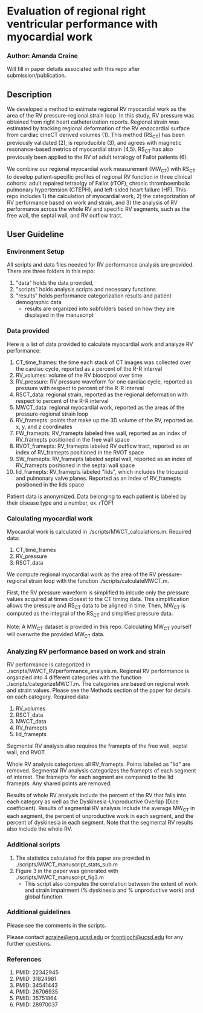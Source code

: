 # Evaluation of regional right ventricular performance with myocardial work
### **Author: Amanda Craine**

Will fill in paper details associated with this repo after submission/publication.

## Description
We developed a method to estimate regional RV myocardial work as the area of the RV pressure-regional strain loop. In this study, RV pressure was obtained from right heart catheterization reports. Regional strain was estimated by tracking regional deformation of the RV endocardial surface from cardiac cineCT derived volumes (1). This method (RS<sub>CT</sub>) has been previously validated (2), is reproducible (3), and agrees with magnetic resonance-based metrics of myocardial strain (4,5). RS<sub>CT</sub> has also previously been applied to the RV of adult tetralogy of Fallot patients (6).  

We combine our regional myocardial work measurement (MW<sub>CT</sub>) with RS<sub>CT</sub> to develop patient-specific profiles of regional RV function in three clinical cohorts: adult repaired tetraolgy of Fallot (rTOF), chronic thromboembolic pulmonary hypertension (CTEPH), and left-sided heart failure (HF). This repo includes 1) the calculation of myocardial work, 2) the categorization of RV performance based on work and strain, and 3) the analysis of RV performance across the whole RV and specific RV segments, such as the free wall, the septal wall, and RV outflow tract.

## User Guideline
### Environment Setup
All scripts and data files needed for RV performance analysis are provided. There are three folders in this repo:
1. "data" holds the data provided, 
2. "scripts" holds analysis scripts and necessary functions
3. "results" holds performance categorization results and patient demographic data
    * results are organized into subfolders based on how they are displayed in the manuscript

### Data provided
Here is a list of data provided to calculate myocardial work and analyze RV performance:
1. CT_time_frames: the time each stack of CT images was collected over the cardiac cycle, reported as a percent of the R-R interval
2. RV_volumes: volume of the RV bloodpool over time
3. RV_pressure: RV pressure waveform for one cardiac cycle, reported as pressure with respect to percent of the R-R interval
4. RSCT_data: regional strain, reported as the regional deformation with respect to percent of the R-R interval
5. MWCT_data: regional myocardial work, reported as the areas of the pressure-regional strain loop
6. RV_framepts: points that make up the 3D volume of the RV, reported as x, y, and z coordinates
7. FW_framepts: RV_framepts labeled free wall, reported as an index of RV_framepts positioned in the free wall space
8. RVOT_framepts: RV_framepts labeled RV outflow tract, reported as an index of RV_framepts positioned in the RVOT space 
9. SW_framepts: RV_framepts labeled septal wall, reported as an index of RV_framepts positioned in the septal wall space
10. lid_framepts: RV_framepts labeled "lids", which includes the tricuspid and pulmonary valve planes. Reported as an index of RV_framepts positioned in the lids space

Patient data is anonymized. Data belonging to each patient is labeled by their disease type and a number, ex. rTOF1

### Calculating myocardial work
Myocardial work is calculated in ./scripts/MWCT_calculations.m. 
Required data:
1. CT_time_frames
2. RV_pressure
3. RSCT_data

We compute regional myocardial work as the area of the RV pressure-regional strain loop with the function ./scripts/calculateMWCT.m.  

First, the RV pressure waveform is simplified to inlcude only the pressure values acquired at times closest to the CT timing data. This simplification allows the pressure and RS<sub>CT</sub> data to be aligned in time. Then, MW<sub>CT</sub> is computed as the integral of the RS<sub>CT</sub> and simplified pressure data. 

Note: A MW<sub>CT</sub> dataset is provided in this repo. Calculating MW<sub>CT</sub> yourself will overwrite the provided MW<sub>CT</sub> data. 

### Analyzing RV performance based on work and strain
RV performance is categorized in ./scripts/MWCT_RVperformance_analysis.m. Regional RV performance is organzied into 4 different categories with the function ./scripts/categorizeMWCT.m. The categories are based on regional work and strain values. Please see the Methods section of the paper for details on each category.
Required data:
1. RV_volumes
2. RSCT_data
3. MWCT_data
4. RV_framepts
5. lid_framepts

Segmental RV analysis also requires the framepts of the free wall, septal wall, and RVOT.

Whole RV analysis categorizes all RV_framepts. Points labeled as "lid" are removed. Segmental RV analysis categorizes the framepts of each segment of interest. The framepts for each segment are compared to the lid framepts. Any shared points are removed.

Results of whole RV analysis include the percent of the RV that falls into each category as well as the Dyskinesia-Unproductive Overlap (Dice coefficient). Results of segmental RV analysis include the average MW<sub>CT</sub> in each segment, the percent of unproductive work in each segment, and the percent of dyskinesia in each segment. Note that the segmental RV results also include the whole RV.


### Additional scripts
1. The statistics calculated for this paper are provided in ./scripts/MWCT_manuscript_stats_sub.m
2. Figure 3 in the paper was generated with ./scripts/MWCT_manuscript_fig3.m 
      * This script also computes the correlation between the extent of work and strain impairment (% dyskinesia and % unproductive work) and global function

### Additional guidelines
Please see the comments in the scripts.

Please contact acraine@eng.ucsd.edu or fcontijoch@ucsd.edu for any further questions.

### References
1. PMID: 22342945
2. PMID: 31824981
3. PMID: 34541443
4. PMID: 26706935
5. PMID: 35751864
6. PMID: 28970037
